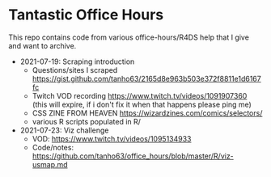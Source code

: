 # Tantastic Office Hours

This repo contains code from various office-hours/R4DS help that I give and want to archive.

- 2021-07-19: Scraping introduction 
    - Questions/sites I scraped https://gist.github.com/tanho63/2165d8e963b503e372f8811e1d6167fc
    - Twitch VOD recording  https://www.twitch.tv/videos/1091907360  (this will expire, if i don't fix it when that happens please ping me)
    - CSS ZINE FROM HEAVEN https://wizardzines.com/comics/selectors/
    - various R scripts populated in R/
- 2021-07-23: Viz challenge
    - VOD: https://www.twitch.tv/videos/1095134933
    - Code/notes: https://github.com/tanho63/office_hours/blob/master/R/viz-usmap.md
